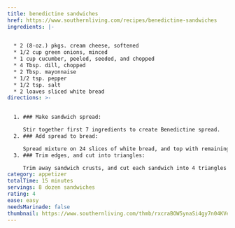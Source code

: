 ```yaml
---
title: benedictine sandwiches
href: https://www.southernliving.com/recipes/benedictine-sandwiches
ingredients: |-
  

  * 2 (8-oz.) pkgs. cream cheese, softened
  * 1/2 cup green onions, minced
  * 1 cup cucumber, peeled, seeded, and chopped
  * 4 Tbsp. dill, chopped
  * 2 Tbsp. mayonnaise
  * 1/2 tsp. pepper
  * 1/2 tsp. salt
  * 2 loaves sliced white bread
directions: >-
  

  1. ### Make sandwich spread:

     Stir together first 7 ingredients to create Benedictine spread.
  2. ### Add spread to bread:

     Spread mixture on 24 slices of white bread, and top with remaining bread slices to create sandwiches.
  3. ### Trim edges, and cut into triangles:

     Trim away sandwich crusts, and cut each sandwich into 4 triangles with a serrated knife to create tea sandwiches.
category: appetizer
totalTime: 15 minutes
servings: 8 dozen sandwiches
rating: 4
ease: easy
needsMarinade: false
thumbnail: https://www.southernliving.com/thmb/rxcraBOW5ynaSi4gy7n04KVenbE=/750x0/filters:no_upscale():max_bytes(150000):strip_icc():format(webp)/Kentucky_Benedictine_Sandwiches_001-e387926a2c0341b9997bdf4b62431445.jpg
---
```

